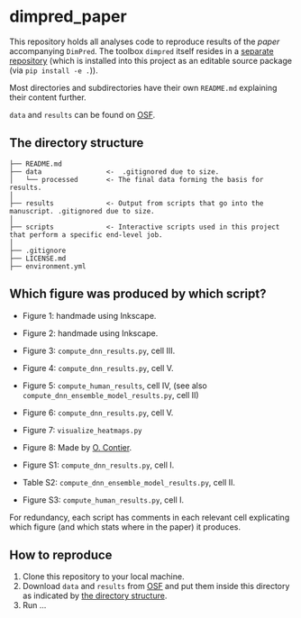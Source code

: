 # dimpred_paper

This repository holds all analyses code to reproduce results of the _paper_ accompanying `DimPred`. The toolbox `dimpred` itself resides in a [separate repository](https://github.com/ViCCo-Group/dimpred) (which is installed into this project as an editable source package (via `pip install -e .`)).

Most directories and subdirectories have their own `README.md` explaining their content further.

`data` and `results` can be found on [OSF](https://osf.io/jtekq/).

## The directory structure

```
├── README.md
├── data                <-  .gitignored due to size.
│   └── processed       <- The final data forming the basis for results.
│
├── results             <- Output from scripts that go into the manuscript. .gitignored due to size.
│
├── scripts             <- Interactive scripts used in this project that perform a specific end-level job.
│
├── .gitignore
├── LICENSE.md
├── environment.yml
```

## Which figure was produced by which script?
- Figure 1: handmade using Inkscape.
- Figure 2: handmade using Inkscape.
- Figure 3: `compute_dnn_results.py`, cell III.
- Figure 4: `compute_dnn_results.py`, cell V.
- Figure 5: `compute_human_results`, cell IV, (see also `compute_dnn_ensemble_model_results.py`, cell II)
- Figure 6: `compute_dnn_results.py`, cell V.
- Figure 7: `visualize_heatmaps.py`
- Figure 8: Made by [O. Contier](https://github.com/oliver-contier).

- Figure S1: `compute_dnn_results.py`, cell I.
- Table S2: `compute_dnn_ensemble_model_results.py`, cell II.
- Figure S3: `compute_human_results.py`, cell I.

For redundancy, each script has comments in each relevant cell explicating which figure (and which stats where in the paper) it produces.

## How to reproduce
1. Clone this repository to your local machine.
2. Download `data` and `results` from [OSF](https://osf.io/jtekq/) and put them inside this directory as indicated by [the directory structure](#the-directory-structure).
3. Run ...
